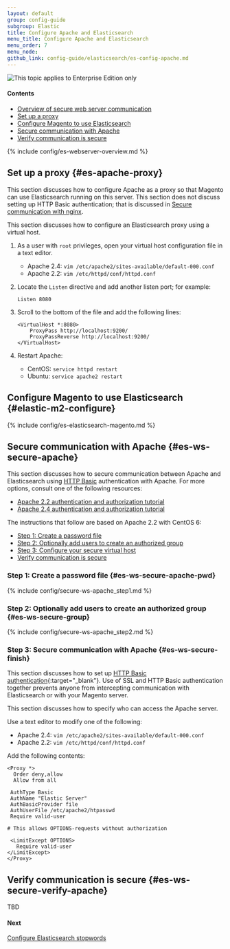 ```yaml
---
layout: default
group: config-guide
subgroup: Elastic
title: Configure Apache and Elasticsearch
menu_title: Configure Apache and Elasticsearch
menu_order: 7
menu_node: 
github_link: config-guide/elasticsearch/es-config-apache.md
---
```


<img src="{{ site.baseurl }}common/images/ee-only_large.png" alt="This topic applies to Enterprise Edition only">


#### Contents

*	[Overview of secure web server communication](#es-ws-secure-over)
*	[Set up a proxy](#es-apache-proxy)
*	[Configure Magento to use Elasticsearch](#elastic-m2-configure)
*	[Secure communication with Apache](#es-ws-secure-apache)
*	[Verify communication is secure](#es-ws-secure-verify-apache)

{% include config/es-webserver-overview.md %}

## Set up a proxy {#es-apache-proxy}
This section discusses how to configure Apache as a proxy so that Magento can use Elasticsearch running on this server. This section does not discuss setting up HTTP Basic authentication; that is discussed in [Secure communication with nginx](#es-ws-secure-apache).

This section discusses how to configure an Elasticsearch proxy using a virtual host. 

1.	As a user with `root` privileges, open your virtual host configuration file in a text editor.

	*	Apache 2.4: `vim /etc/apache2/sites-available/default-000.conf`
	*	Apache 2.2: `vim /etc/httpd/conf/httpd.conf`

2.	Locate the `Listen` directive and add another listen port; for example:

		Listen 8080

2.	Scroll to the bottom of the file and add the following lines:

		<VirtualHost *:8080>
    		ProxyPass http://localhost:9200/
     		ProxyPassReverse http://localhost:9200/
		</VirtualHost>

3.	Restart Apache:

	*	CentOS: `service httpd restart`
	*	Ubuntu: `service apache2 restart`

## Configure Magento to use Elasticsearch {#elastic-m2-configure}
{% include config/es-elasticsearch-magento.md %}

## Secure communication with Apache {#es-ws-secure-apache}
This section discusses how to secure communication between Apache and Elasticsearch using <a href="http://tools.ietf.org/html/rfc2617" target="_blank">HTTP Basic</a> authentication with Apache. For more options, consult one of the following resources:

*	<a href="http://httpd.apache.org/docs/2.2/howto/auth.html" target="_blank">Apache 2.2 authentication and authorization tutorial</a>
*	<a href="http://httpd.apache.org/docs/2.4/howto/auth.html" target="_blank">Apache 2.4 authentication and authorization tutorial</a>

The instructions that follow are based on Apache 2.2 with CentOS 6:

*	[Step 1: Create a password file](#es-ws-secure-apache-pwd)
*	[Step 2: Optionally add users to create an authorized group](#es-ws-secure-group)
*	[Step 3: Configure your secure virtual host](#es-ws-secure-finish)
*	[Verify communication is secure](#es-ws-secure-verify)

### Step 1: Create a password file {#es-ws-secure-apache-pwd}
{% include config/secure-ws-apache_step1.md %}

### Step 2: Optionally add users to create an authorized group {#es-ws-secure-group}
{% include config/secure-ws-apache_step2.md %}

### Step 3: Secure communication with Apache {#es-ws-secure-finish}
This section discusses how to set up [HTTP Basic authentication](https://httpd.apache.org/docs/2.2/howto/auth.html){:target="_blank"}. Use of SSL and HTTP Basic authentication together prevents anyone from intercepting communication with Elasticsearch or with your Magento server.

This section discusses how to specify who can access the Apache server.

Use a text editor to modify one of the following:

*	Apache 2.4: `vim /etc/apache2/sites-available/default-000.conf`
*	Apache 2.2: `vim /etc/httpd/conf/httpd.conf`

Add the following contents:

	<Proxy *>
	  Order deny,allow
	  Allow from all

 	 AuthType Basic
 	 AuthName "Elastic Server"
	 AuthBasicProvider file
 	 AuthUserFile /etc/apache2/htpasswd
	 Require valid-user
	  
	# This allows OPTIONS-requests without authorization

 	 <LimitExcept OPTIONS>
 	   Require valid-user
  	</LimitExcept>
	</Proxy>

## Verify communication is secure {#es-ws-secure-verify-apache}
TBD

#### Next
<a href="{{ site.gdeurl21 }}config-guide/elasticsearch/es-config-stopwords.html">Configure Elasticsearch stopwords</a>